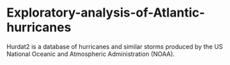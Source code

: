 # Exploratory-analysis-of-Atlantic-hurricanes
Hurdat2 is a database of hurricanes and similar storms produced by the US National Oceanic and Atmospheric Administration (NOAA).
